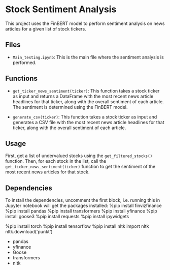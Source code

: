 # Stock Sentiment Analysis

This project uses the FinBERT model to perform sentiment analysis on news articles for a given list of stock tickers.

## Files

- `Main_testing.ipynb`: This is the main file where the sentiment analysis is performed.

## Functions

- `get_ticker_news_sentiment(ticker)`: This function takes a stock ticker as input and returns a DataFrame with the most recent news article headlines for that ticker, along with the overall sentiment of each article. The sentiment is determined using the FinBERT model.

- `generate_csv(ticker)`: This function takes a stock ticker as input and generates a CSV file with the most recent news article headlines for that ticker, along with the overall sentiment of each article.

## Usage

First, get a list of undervalued stocks using the `get_filtered_stocks()` function. Then, for each stock in the list, call the `get_ticker_news_sentiment(ticker)` function to get the sentiment of the most recent news articles for that stock.


## Dependencies
To install the dependencies, uncomment the first block, i.e. running this in Jupyter notebook will get the packages installed:
%pip install finvizfinance
%pip install pandas
%pip install transformers
%pip install yfinance
%pip install goose3
%pip install requests
%pip install ipywidgets

%pip install torch
%pip install tensorflow
%pip install nltk
import nltk
nltk.download('punkt')

- pandas
- yfinance
- Goose
- transformers
- nltk
